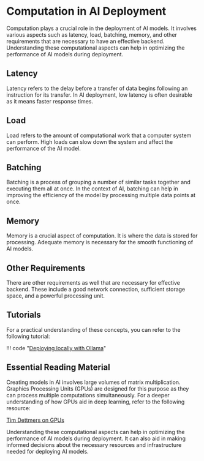 # Computation in AI Deployment

Computation plays a crucial role in the deployment of AI models. It involves various aspects such as latency, load, batching, memory, and other requirements that are necessary to have an effective backend. Understanding these computational aspects can help in optimizing the performance of AI models during deployment.

## Latency

Latency refers to the delay before a transfer of data begins following an instruction for its transfer. In AI deployment, low latency is often desirable as it means faster response times.

## Load

Load refers to the amount of computational work that a computer system can perform. High loads can slow down the system and affect the performance of the AI model.

## Batching

Batching is a process of grouping a number of similar tasks together and executing them all at once. In the context of AI, batching can help in improving the efficiency of the model by processing multiple data points at once.

## Memory

Memory is a crucial aspect of computation. It is where the data is stored for processing. Adequate memory is necessary for the smooth functioning of AI models.

## Other Requirements

There are other requirements as well that are necessary for effective backend. These include a good network connection, sufficient storage space, and a powerful processing unit.

## Tutorials

For a practical understanding of these concepts, you can refer to the following tutorial:

!!! code "[Deploying locally with Ollama](https://ollama.ai/blog/building-llm-powered-web-apps)"

## Essential Reading Material

Creating models in AI involves large volumes of matrix multiplication. Graphics Processing Units (GPUs) are designed for this purpose as they can process multiple computations simultaneously. For a deeper understanding of how GPUs aid in deep learning, refer to the following resource:

[Tim Dettmers on GPUs](https://timdettmers.com/2023/01/30/which-gpu-for-deep-learning/)

Understanding these computational aspects can help in optimizing the performance of AI models during deployment. It can also aid in making informed decisions about the necessary resources and infrastructure needed for deploying AI models.

